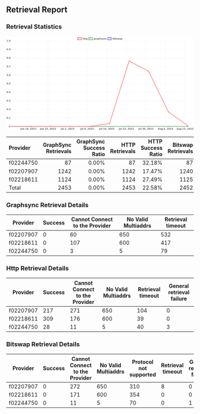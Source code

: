 ## Retrieval Report
### Retrieval Statistics
<img src="https://raw.githubusercontent.com/data-preservation-programs/filplus-checker-assets/main/filecoin-project/filecoin-plus-large-datasets/issues/1689/1692188725466.png"/>

| Provider  | GraphSync Retrievals | GraphSync Success Ratio | HTTP Retrievals | HTTP Success Ratio | Bitswap Retrievals | Bitswap Success Ratio |
| :-------- | -------------------: | ----------------------: | --------------: | -----------------: | -----------------: | --------------------: |
| f02244750 |                   87 |                   0.00% |              87 |             32.18% |                 87 |                 0.00% |
| f02207907 |                 1242 |                   0.00% |            1242 |             17.47% |               1240 |                 0.00% |
| f02218611 |                 1124 |                   0.00% |            1124 |             27.49% |               1125 |                 0.00% |
| Total     |                 2453 |                   0.00% |            2453 |             22.58% |               2452 |                 0.00% |

### Graphsync Retrieval Details
| Provider  | Success | Cannot Connect to the Provider | No Valid Multiaddrs | Retrieval timeout |
| --------- | ------- | ------------------------------ | ------------------- | ----------------- |
| f02207907 | 0       | 60                             | 650                 | 532               |
| f02218611 | 0       | 107                            | 600                 | 417               |
| f02244750 | 0       | 3                              | 5                   | 79                |

### Http Retrieval Details
| Provider  | Success | Cannot Connect to the Provider | No Valid Multiaddrs | Retrieval timeout | General retrieval failure |
| --------- | ------- | ------------------------------ | ------------------- | ----------------- | ------------------------- |
| f02207907 | 217     | 271                            | 650                 | 104               | 0                         |
| f02218611 | 309     | 176                            | 600                 | 39                | 0                         |
| f02244750 | 28      | 11                             | 5                   | 40                | 3                         |

### Bitswap Retrieval Details
| Provider  | Success | Cannot Connect to the Provider | No Valid Multiaddrs | Protocol not supported | Retrieval timeout | General retrieval failure |
| --------- | ------- | ------------------------------ | ------------------- | ---------------------- | ----------------- | ------------------------- |
| f02207907 | 0       | 272                            | 650                 | 310                    | 8                 | 0                         |
| f02218611 | 0       | 171                            | 600                 | 354                    | 0                 | 0                         |
| f02244750 | 0       | 11                             | 5                   | 70                     | 0                 | 1                         |
